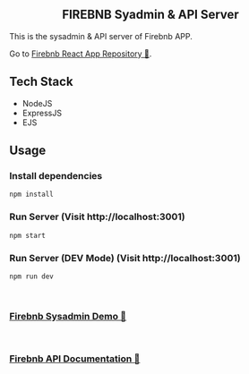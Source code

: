 <h2 align="center"> <strong>FIREBNB Syadmin & API Server</strong></h2>

This is the sysadmin & API server of Firebnb APP.

Go to [Firebnb React App Repository 🔗](https://github.com/metkerr/firebnb-server).

## **Tech Stack**

- NodeJS
- ExpressJS
- EJS

## **Usage**

### Install dependencies

```
npm install
```

### Run Server (Visit http://localhost:3001)

```
npm start
```

### Run Server (DEV Mode) (Visit http://localhost:3001)

```
npm run dev
```

<br>

### **[Firebnb Sysadmin Demo 🔗](https://firebnb-sysadmin.herokuapp.com/)**

<br>

### **[Firebnb API Documentation 🔗](https://documenter.getpostman.com/view/12950340/TVRg7A7w#3ac8467e-7e31-439e-9dbb-c03ab8c2dee9)**
